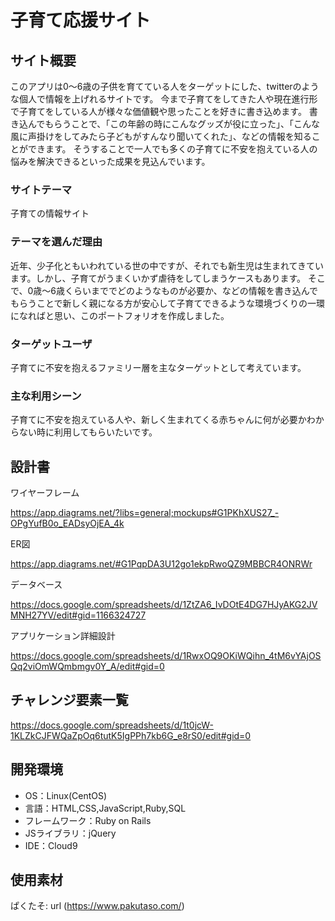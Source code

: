 # 子育て応援サイト

## サイト概要
このアプリは0～6歳の子供を育てている人をターゲットにした、twitterのような個人で情報を上げれるサイトです。
今まで子育てをしてきた人や現在進行形で子育てをしている人が様々な価値観や思ったことを好きに書き込めます。
書き込んでもらうことで、「この年齢の時にこんなグッズが役に立った」、「こんな風に声掛けをしてみたら子どもがすんなり聞いてくれた」、などの情報を知ることができます。
そうすることで一人でも多くの子育てに不安を抱えている人の悩みを解決できるといった成果を見込んでいます。

### サイトテーマ
子育ての情報サイト

### テーマを選んだ理由
近年、少子化ともいわれている世の中ですが、それでも新生児は生まれてきています。しかし、子育てがうまくいかず虐待をしてしまうケースもあります。
そこで、0歳～6歳くらいまででどのようなものが必要か、などの情報を書き込んでもらうことで新しく親になる方が安心して子育てできるような環境づくりの一環になればと思い、このポートフォリオを作成しました。

### ターゲットユーザ
子育てに不安を抱えるファミリー層を主なターゲットとして考えています。

### 主な利用シーン
子育てに不安を抱えている人や、新しく生まれてくる赤ちゃんに何が必要かわからない時に利用してもらいたいです。

## 設計書
ワイヤーフレーム

https://app.diagrams.net/?libs=general;mockups#G1PKhXUS27_-OPgYufB0o_EADsyOjEA_4k

ER図

https://app.diagrams.net/#G1PqpDA3U12go1ekpRwoQZ9MBBCR4ONRWr

データベース

https://docs.google.com/spreadsheets/d/1ZtZA6_IvDOtE4DG7HJyAKG2JVMNH27YV/edit#gid=1166324727

アプリケーション詳細設計

https://docs.google.com/spreadsheets/d/1RwxOQ9OKiWQihn_4tM6vYAjOSQq2viOmWQmbmgv0Y_A/edit#gid=0

## チャレンジ要素一覧
https://docs.google.com/spreadsheets/d/1t0jcW-1KLZkCJFWQaZpOq6tutK5IgPPh7kb6G_e8rS0/edit#gid=0

## 開発環境
- OS：Linux(CentOS)
- 言語：HTML,CSS,JavaScript,Ruby,SQL
- フレームワーク：Ruby on Rails
- JSライブラリ：jQuery
- IDE：Cloud9

## 使用素材
ぱくたそ:  url (https://www.pakutaso.com/)

